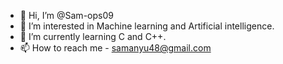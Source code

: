 - 👋 Hi, I’m @Sam-ops09
- 👀 I’m interested in Machine learning and Artificial intelligence.
- 🌱 I’m currently learning C and C++.
- 📫 How to reach me - samanyu48@gmail.com

<!---
Sam-ops09/Sam-ops09 is a ✨ special ✨ repository because its `README.md` (this file) appears on your GitHub profile.
You can click the Preview link to take a look at your changes.
--->
